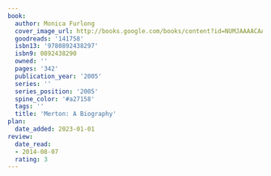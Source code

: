 ```yaml
---
book:
  author: Monica Furlong
  cover_image_url: http://books.google.com/books/content?id=NUMJAAAACAAJ&printsec=frontcover&img=1&zoom=1&source=gbs_api
  goodreads: '141758'
  isbn13: '9780892438297'
  isbn9: 0892438290
  owned: ''
  pages: '342'
  publication_year: '2005'
  series: ''
  series_position: '2005'
  spine_color: '#a27158'
  tags: ''
  title: 'Merton: A Biography'
plan:
  date_added: 2023-01-01
review:
  date_read:
  - 2014-08-07
  rating: 3
---
```

